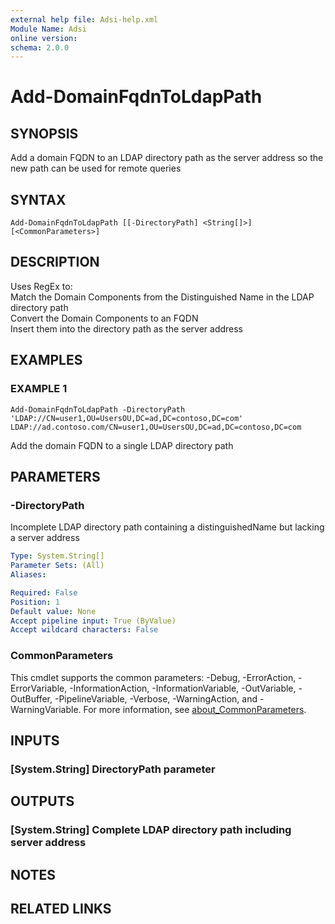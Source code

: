 ```yaml
---
external help file: Adsi-help.xml
Module Name: Adsi
online version:
schema: 2.0.0
---
```


# Add-DomainFqdnToLdapPath

## SYNOPSIS
Add a domain FQDN to an LDAP directory path as the server address so the new path can be used for remote queries

## SYNTAX

```
Add-DomainFqdnToLdapPath [[-DirectoryPath] <String[]>] [<CommonParameters>]
```

## DESCRIPTION
Uses RegEx to:  
    Match the Domain Components from the Distinguished Name in the LDAP directory path  
    Convert the Domain Components to an FQDN  
    Insert them into the directory path as the server address

## EXAMPLES

### EXAMPLE 1
```
Add-DomainFqdnToLdapPath -DirectoryPath 'LDAP://CN=user1,OU=UsersOU,DC=ad,DC=contoso,DC=com'
LDAP://ad.contoso.com/CN=user1,OU=UsersOU,DC=ad,DC=contoso,DC=com
```

Add the domain FQDN to a single LDAP directory path

## PARAMETERS

### -DirectoryPath
Incomplete LDAP directory path containing a distinguishedName but lacking a server address

```yaml
Type: System.String[]
Parameter Sets: (All)
Aliases:

Required: False
Position: 1
Default value: None
Accept pipeline input: True (ByValue)
Accept wildcard characters: False
```

### CommonParameters
This cmdlet supports the common parameters: -Debug, -ErrorAction, -ErrorVariable, -InformationAction, -InformationVariable, -OutVariable, -OutBuffer, -PipelineVariable, -Verbose, -WarningAction, and -WarningVariable. For more information, see [about_CommonParameters](http://go.microsoft.com/fwlink/?LinkID=113216).

## INPUTS

### [System.String] DirectoryPath parameter
## OUTPUTS

### [System.String] Complete LDAP directory path including server address
## NOTES

## RELATED LINKS
